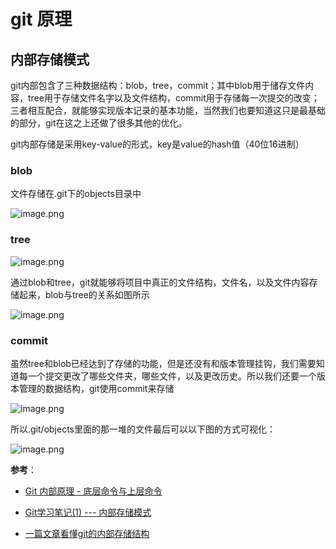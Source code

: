 # git 原理

## 内部存储模式

git内部包含了三种数据结构：blob，tree，commit；其中blob用于储存文件内容，tree用于存储文件名字以及文件结构，commit用于存储每一次提交的改变；三者相互配合，就能够实现版本记录的基本功能，当然我们也要知道这只是最基础的部分，git在这之上还做了很多其他的优化。

git内部存储是采用key-value的形式，key是value的hash值（40位16进制）

### blob

文件存储在.git下的objects目录中

![image.png](https://ww1.sinaimg.cn/large/006alGmrgy1gdt4866wbjj30sx0k0k6m.jpg)

### tree

![image.png](https://ww1.sinaimg.cn/large/006alGmrgy1gdt49i4o2fj30t00o4wym.jpg)

通过blob和tree，git就能够将项目中真正的文件结构，文件名，以及文件内容存储起来，blob与tree的关系如图所示

![image.png](https://ww1.sinaimg.cn/large/006alGmrgy1gdt49ya17aj30p90j0q9t.jpg)

### commit

虽然tree和blob已经达到了存储的功能，但是还没有和版本管理挂钩，我们需要知道每一个提交更改了哪些文件夹，哪些文件，以及更改历史。所以我们还要一个版本管理的数据结构，git使用commit来存储

![image.png](https://ww1.sinaimg.cn/large/006alGmrgy1gdt4aycwn1j30pw0sgx33.jpg)

所以.git/objects里面的那一堆的文件最后可以以下图的方式可视化：

![image.png](https://ww1.sinaimg.cn/large/006alGmrgy1gdt4bjyrtmj30rz0mjn6f.jpg)

**参考**：

- [Git 内部原理 - 底层命令与上层命令](https://git-scm.com/book/zh/v2/Git-%E5%86%85%E9%83%A8%E5%8E%9F%E7%90%86-%E5%BA%95%E5%B1%82%E5%91%BD%E4%BB%A4%E4%B8%8E%E4%B8%8A%E5%B1%82%E5%91%BD%E4%BB%A4)

- [Git学习笔记(1) --- 内部存储模式](https://www.jianshu.com/p/9168b40ece56)

- [一篇文章看懂git的内部存储结构](https://www.jianshu.com/p/90c835280adc)
